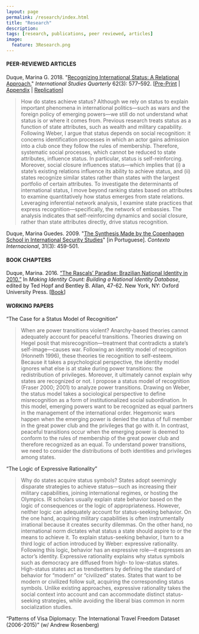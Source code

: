 ```yaml
---
layout: page
permalink: /research/index.html
title: "Research"
description:
tags: [research, publications, peer reviewed, articles]
image:
  feature: 3Research.png
---
```


#### PEER-REVIEWED ARTICLES

Duque, Marina G. 2018. "<a href="https://doi.org/10.1093/isq/sqy001" target="_blank">Recognizing International Status: A Relational Approach.</a>" _International Studies Quarterly_ 62(3): 577–592. [<a href="../pdf/DuqueRecognizingStatus.pdf" target="_blank">Pre-Print</a> \| <a href="../pdf/DuqueOnlineAppendix.pdf" target="_blank">Appendix</a> \| <a href="https://doi.org/10.7910/DVN/4K7SQC" target="_blank">Replication</a>]

> How do states achieve status? Although we rely on status to explain important phenomena in international politics—such as wars and the foreign policy of emerging powers—we still do not understand what status is or where it comes from. Previous research treats status as a function of state attributes, such as wealth and military capability. Following Weber, I argue that status depends on social recognition: it concerns identification processes in which an actor gains admission into a club once they follow the rules of membership. Therefore, systematic social processes, which cannot be reduced to state attributes, influence status. In particular, status is self-reinforcing. Moreover, social closure influences status—which implies that (i) a state’s existing relations influence its ability to achieve status, and (ii) states recognize similar states rather than states with the largest portfolio of certain attributes. To investigate the determinants of international status, I move beyond ranking states based on attributes to examine quantitatively how status emerges from state relations. Leveraging inferential network analysis, I examine state practices that express recognition—specifically, the network of embassies. The analysis indicates that self-reinforcing dynamics and social closure, rather than state attributes directly, drive status recognition.

Duque, Marina Guedes. 2009. "<a href="http://www.scielo.br/pdf/cint/v31n3/v31n3a03.pdf" target="_blank">The Synthesis Made by the Copenhagen School in International Security Studies</a>" [in Portuguese]. _Contexto Internacional_, 31(3): 459-501.


#### BOOK CHAPTERS

Duque, Marina. 2016. <a href="../pdf/Brazil_2010.pdf" target="_blank">“The Rascals’ Paradise: Brazilian National Identity in 2010.”</a> In _Making Identity Count: Building a National Identity Database_, edited by Ted Hopf and Bentley B. Allan, 47-62. New York, NY: Oxford University Press. [<a href="https://global.oup.com/academic/product/making-identity-count-9780190255473?cc=us&lang=en&" target="_blank">Book</a>]


#### WORKING PAPERS

“The Case for a Status Model of Recognition”

> When are power transitions violent? Anarchy-based theories cannot adequately account for peaceful transitions. Theories drawing on Hegel posit that misrecognition—treatment that contradicts a state’s self-image—causes war. Following an identity model of recognition (Honneth 1996), these theories tie recognition to self-esteem. Because it takes a psychological perspective, the identity model ignores what else is at stake during power transitions: the redistribution of privileges. Moreover, it ultimately cannot explain why states are recognized or not. I propose a status model of recognition (Fraser 2000; 2001) to analyze power transitions. Drawing on Weber, the status model takes a sociological perspective to define misrecognition as a form of institutionalized social subordination. In this model, emerging powers want to be recognized as equal partners in the management of the international order. Hegemonic wars happen when the emerging power is denied the status of full member in the great power club and the privileges that go with it. In contrast, peaceful transitions occur when the emerging power is deemed to conform to the rules of membership of the great power club and therefore recognized as an equal. To understand power transitions, we need to consider the distributions of both identities and privileges among states.

“The Logic of Expressive Rationality”

> Why do states acquire status symbols? States adopt seemingly disparate strategies to achieve status—such as increasing their military capabilities, joining international regimes, or hosting the Olympics. IR scholars usually explain state behavior based on the logic of consequences or the logic of appropriateness. However, neither logic can adequately account for status-seeking behavior. On the one hand, acquiring military capabilities is often instrumentally irrational because it creates security dilemmas. On the other hand, no international norm dictates what status a state should aspire to or the means to achieve it. To explain status-seeking behavior, I turn to a third logic of action introduced by Weber: expressive rationality. Following this logic, behavior has an expressive role—it expresses an actor’s identity. Expressive rationality explains why status symbols such as democracy are diffused from high- to low-status states. High-status states act as trendsetters by defining the standard of behavior for “modern” or “civilized” states. States that want to be modern or civilized follow suit, acquiring the corresponding status symbols. Unlike existing approaches, expressive rationality takes the social context into account and can accommodate distinct status-seeking strategies, while avoiding the liberal bias common in norm socialization studies.

“Patterns of Visa Diplomacy: The International Travel Freedom Dataset (2006-2015)” (w/ Andrew Rosenberg)
